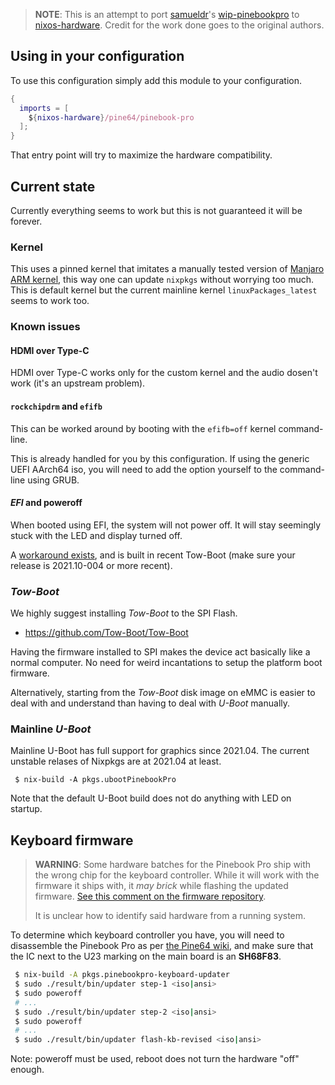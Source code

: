 > **NOTE**: This is an attempt to port [samueldr](https://github.com/samueldr/)'s [wip-pinebookpro](https://github.com/samueldr/wip-pinebook-pro) to [nixos-hardware](https://github.com/NixOS/nixos-hardware). Credit for the work done goes to the original authors.

## Using in your configuration

To use this configuration simply add this module to your configuration.

```nix
{
  imports = [
    ${nixos-hardware}/pine64/pinebook-pro
  ];
}
```

That entry point will try to maximize the hardware compatibility.

## Current state

Currently everything seems to work but this is not guaranteed it will be forever.

### Kernel

This uses a pinned kernel that imitates a manually tested version of [Manjaro ARM kernel](https://gitlab.manjaro.org/manjaro-arm/packages/core/linux/-/blob/master/PKGBUILD), this way one can update `nixpkgs` without worrying too much.
This is default kernel but the current mainline kernel `linuxPackages_latest` seems to work too.

### Known issues

#### HDMI over Type-C

HDMI over Type-C works only for the custom kernel and the audio dosen't work (it's an upstream problem).

#### `rockchipdrm` and `efifb`

This can be worked around by booting with the `efifb=off` kernel command-line.

This is already handled for you by this configuration. If using the generic
UEFI AArch64 iso, you will need to add the option yourself to the command-line
using GRUB.

#### _EFI_ and poweroff

When booted using EFI, the system will not power off. It will stay seemingly
stuck with the LED and display turned off.

A [workaround exists](https://github.com/Tow-Boot/Tow-Boot/commit/818cae1b84a7702f2a509927f2819900c2881979#diff-20f50d9d8d5d6c059b87ad66fbc5df26d9fc46251763547ca9bdcc75564a4368),
and is built in recent Tow-Boot (make sure your release is 2021.10-004 or more recent).

### _Tow-Boot_

We highly suggest installing _Tow-Boot_ to the SPI Flash.

- https://github.com/Tow-Boot/Tow-Boot

Having the firmware installed to SPI makes the device act basically like a
normal computer. No need for weird incantations to setup the platform boot
firmware.

Alternatively, starting from the _Tow-Boot_ disk image on eMMC is easier to
deal with and understand than having to deal with _U-Boot_ manually.

### Mainline _U-Boot_

Mainline U-Boot has full support for graphics since 2021.04. The current
unstable relases of Nixpkgs are at 2021.04 at least.

```
 $ nix-build -A pkgs.ubootPinebookPro
```

Note that the default U-Boot build does not do anything with LED on startup.

## Keyboard firmware

> **WARNING**: Some hardware batches for the Pinebook Pro ship with the
> wrong chip for the keyboard controller. While it will work with the
> firmware it ships with, it _may brick_ while flashing the updated
> firmware. [See this comment on the firmware repository](https://github.com/jackhumbert/pinebook-pro-keyboard-updater/issues/33#issuecomment-850889285).
>
> It is unclear how to identify said hardware from a running system.

To determine which keyboard controller you have, you will need to disassemble
the Pinebook Pro as per [the Pine64
wiki](https://wiki.pine64.org/wiki/Pinebook_Pro#Keyboard), and make sure that
the IC next to the U23 marking on the main board is an **SH68F83**.

```sh
 $ nix-build -A pkgs.pinebookpro-keyboard-updater
 $ sudo ./result/bin/updater step-1 <iso|ansi>
 $ sudo poweroff
 # ...
 $ sudo ./result/bin/updater step-2 <iso|ansi>
 $ sudo poweroff
 # ...
 $ sudo ./result/bin/updater flash-kb-revised <iso|ansi>
```

Note: poweroff must be used, reboot does not turn the hardware "off" enough.
